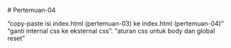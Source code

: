 # Pertemuan-04

“copy-paste isi index.html (pertemuan-03) ke index.html (pertemuan-04)”
“ganti internal css ke eksternal css”.
“aturan css untuk body dan global reset”